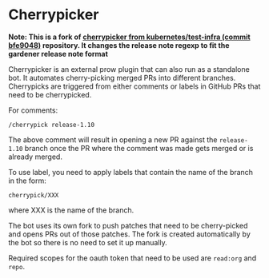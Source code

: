 # Cherrypicker

**Note: This is a fork of [cherrypicker from kubernetes/test-infra (commit bfe9048)](https://github.com/kubernetes/test-infra/tree/bfe9048d19d1be1807ceccc2025b1b83abb9a0ba/prow/external-plugins/cherrypicker) repository.
It changes the release note regexp to fit the gardener release note format**

Cherrypicker is an external prow plugin that can also run as a standalone bot.
It automates cherry-picking merged PRs into different branches. Cherrypicks are
triggered from either comments or labels in GitHub PRs that need to be cherrypicked.

For comments:

```
/cherrypick release-1.10
```

The above comment will result in opening a new PR against the `release-1.10` branch
once the PR where the comment was made gets merged or is already merged.

To use label, you need to apply labels that contain the name of the branch in the form:

```
cherrypick/XXX
```

where XXX is the name of the branch.

The bot uses its own fork to push patches that need to be cherry-picked and opens
PRs out of those patches. The fork is created automatically by the bot so there is
no need to set it up manually. 

Required scopes for the oauth token that need to be used are `read:org` and `repo`.
